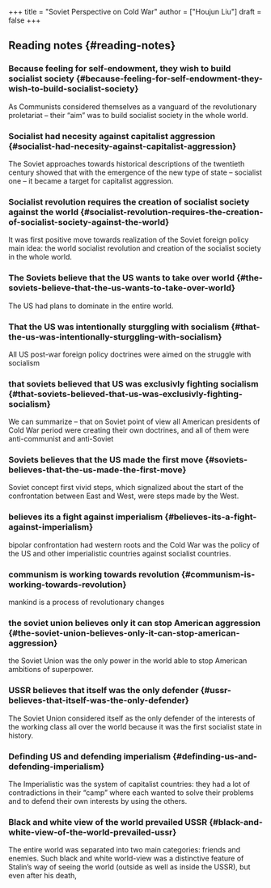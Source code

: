 +++
title = "Soviet Perspective on Cold War"
author = ["Houjun Liu"]
draft = false
+++

## Reading notes {#reading-notes}


### Because feeling for self-endowment, they wish to build socialist society {#because-feeling-for-self-endowment-they-wish-to-build-socialist-society}

As Communists considered themselves as a vanguard of the revolutionary proletariat – their “aim” was to build socialist society in the whole world.


### Socialist had necesity against capitalist aggression {#socialist-had-necesity-against-capitalist-aggression}

The Soviet approaches towards historical descriptions of the twentieth century showed that with the emergence of the new type of state – socialist one – it became a target for capitalist aggression.


### Socialist revolution requires the creation of socialist society against the world {#socialist-revolution-requires-the-creation-of-socialist-society-against-the-world}

It was first positive move towards realization of the Soviet foreign policy main idea: the world socialist revolution and creation of the socialist society in the whole world.


### The Soviets believe that the US wants to take over world {#the-soviets-believe-that-the-us-wants-to-take-over-world}

The US had plans to dominate in the entire world.


### That the US was intentionally sturggling with socialism {#that-the-us-was-intentionally-sturggling-with-socialism}

All US post-war foreign policy doctrines were aimed on the struggle with socialism


### that soviets believed that US was exclusivly fighting socialism {#that-soviets-believed-that-us-was-exclusivly-fighting-socialism}

We can summarize – that on Soviet point of view all American presidents of Cold War period were creating their own doctrines, and all of them were anti-communist and anti-Soviet


### Soviets believes that the US made the first move {#soviets-believes-that-the-us-made-the-first-move}

Soviet concept first vivid steps, which signalized about the start of the confrontation between East and West, were steps made by the West.


### believes its a fight against imperialism {#believes-its-a-fight-against-imperialism}

bipolar confrontation had western roots and the Cold War was the policy of the US and other imperialistic countries against socialist countries.


### communism is working towards revolution {#communism-is-working-towards-revolution}

mankind is a process of revolutionary changes


### the soviet union believes only it can stop American aggression {#the-soviet-union-believes-only-it-can-stop-american-aggression}

the Soviet Union was the only power in the world able to stop American ambitions of superpower.


### USSR believes that itself was the only defender {#ussr-believes-that-itself-was-the-only-defender}

The Soviet Union considered itself as the only defender of the interests of the working class all over the world because it was the first socialist state in history.


### Definding US and defending imperialism {#definding-us-and-defending-imperialism}

The Imperialistic was the system of capitalist countries: they had a lot of contradictions in their “camp” where each wanted to solve their problems and to defend their own interests by using the others.


### Black and white view of the world prevailed USSR {#black-and-white-view-of-the-world-prevailed-ussr}

The entire world was separated into two main categories: friends and enemies. Such black and white world-view was a distinctive feature of Stalin’s way of seeing the world (outside as well as inside the USSR), but even after his death,